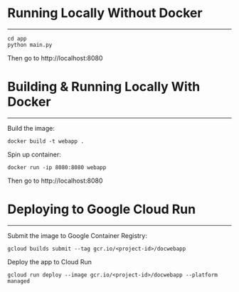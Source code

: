 # Running Locally Without Docker
---------------
	cd app
	python main.py

Then go to http://localhost:8080

# Building & Running Locally With Docker
---------------
Build the image:
	
	docker build -t webapp .

Spin up container:

	docker run -ip 8080:8080 webapp

Then go to http://localhost:8080

# Deploying to Google Cloud Run
------------
Submit the image to Google Container Registry:

	gcloud builds submit --tag gcr.io/<project-id>/docwebapp

Deploy the app to Cloud Run

	gcloud run deploy --image gcr.io/<project-id>/docwebapp --platform managed